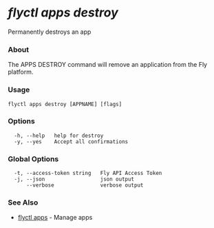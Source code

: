 # _flyctl apps destroy_

Permanently destroys an app

### About

The APPS DESTROY command will remove an application 
from the Fly platform.

### Usage
~~~
flyctl apps destroy [APPNAME] [flags]
~~~

### Options

~~~
  -h, --help   help for destroy
  -y, --yes    Accept all confirmations
~~~

### Global Options

~~~
  -t, --access-token string   Fly API Access Token
  -j, --json                  json output
      --verbose               verbose output
~~~

### See Also

* [flyctl apps](/docs/flyctl/apps/)	 - Manage apps


